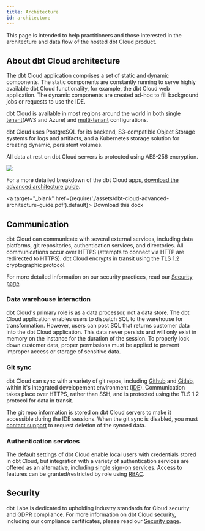 ```yaml
---
title: Architecture
id: architecture
---
```


This page is intended to help practitioners and those interested in the architecture and data flow of the hosted dbt Cloud product.

## About dbt Cloud architecture

The dbt Cloud application comprises a set of static and dynamic components. The static components are constantly running to serve highly available dbt Cloud functionality, for example, the dbt Cloud web application. The dynamic components are created ad-hoc to fill background jobs or requests to use the IDE. 

dbt Cloud is available in most regions around the world in both [single tenant](/docs/cloud/about-cloud/tenancy#single-tenant)(AWS and Azure) and [multi-tenant](/docs/cloud/about-cloud/tenancy#multi-tenant) configurations.  

dbt Cloud uses PostgreSQL for its backend, S3-compatible Object Storage systems for logs and artifacts, and a Kubernetes storage solution for creating dynamic, persistent volumes. 

All data at rest on dbt Cloud servers is protected using AES-256 encryption. 

<img src="/img/docs/dbt-cloud/on-premises/data-flows.png" />

For a more detailed breakdown of the dbt Cloud apps, [download the advanced architecture guide](/docs/assets/dbt-cloud-advanced-architecture-guide.pdf).

<a target="\_blank" href={require('./assets/dbt-cloud-advanced-architecture-guide.pdf').default}> Download this docx </a>

## Communication

dbt Cloud can communicate with several external services, including data platforms, git repositories, authentication services, and directories. All communications occur over HTTPS (attempts to connect via HTTP are redirected to HTTPS). dbt Cloud encrypts in transit using the TLS 1.2 cryptographic protocol. 

For more detailed information on our security practices, read our [Security page](https://getdbt.com/security).

### Data warehouse interaction

dbt Cloud's primary role is as a data processor, not a data store. The dbt Cloud application enables users to dispatch SQL to the warehouse for transformation. However, users can post SQL that returns customer data into the dbt Cloud application. This data never persists and will only exist in memory on the instance for the duration of the session. To properly lock down customer data, proper <Term id="data-warehouse" /> permissions must be applied to prevent improper access or storage of sensitive data.

### Git sync

dbt Cloud can sync with a variety of git repos, including [Github](/docs/cloud/git/connect-github) and [Gitlab](/docs/cloud/git/connect-gitlab), within it's integrated developement environment ([IDE](/docs/get-started/develop-in-the-cloud)). Communication takes place over HTTPS, rather than SSH, and is protected using the TLS 1.2 protocol for data in transit.

The git repo information is stored on dbt Cloud servers to make it accessible during the IDE sessions. When the git sync is disabled, you must [contact support](mailto:support@getdbt.com) to request deletion of the synced data. 

### Authentication services

The default settings of dbt Cloud enable local users with credentials stored in dbt Cloud, but integration with a variety of authentication services are offered as an alternative, including [single sign-on services](/docs/cloud/manage-access/sso-overview). Access to features can be granted/restricted by role using [RBAC](/docs/cloud/manage-access/enterprise-permissions).

## Security

dbt Labs is dedicated to upholding industry standards for Cloud security and GDPR compliance. For more information on dbt Cloud security, including our compliance certificates, please read our [Security page](https://www.getdbt.com/security/).
